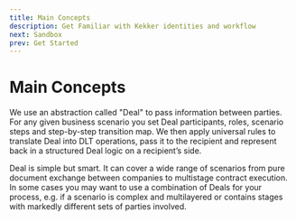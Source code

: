 ```yaml
---
title: Main Concepts
description: Get Familiar with Kekker identities and workflow
next: Sandbox
prev: Get Started
---
```


# Main Concepts

We use an abstraction called "Deal" to pass information between parties. For any given business scenario you set Deal participants, roles, scenario steps and step-by-step transition map. We then apply universal rules to translate Deal into DLT operations, pass it to the recipient and represent back in a structured Deal logic on a recipient’s side.

Deal is simple but smart. It can cover a wide range of scenarios from pure document exchange between companies to multistage contract execution. In some cases you may want to use a combination of Deals for your process, e.g. if a scenario is complex and multilayered or contains stages with markedly different sets of parties involved.

